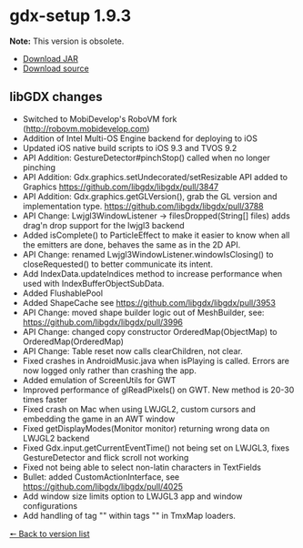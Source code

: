 # gdx-setup 1.9.3

**Note:** This version is obsolete.

* [Download JAR](https://github.com/JavaCakeGames/gdx-setup-archive/raw/main/gdx-setup_1.9.3.jar)
* [Download source](https://github.com/JavaCakeGames/gdx-setup-archive/raw/main/sources/gdx-setup_1.9.3.zip)

## libGDX changes

- Switched to MobiDevelop's RoboVM fork (<http://robovm.mobidevelop.com>)
- Addition of Intel Multi-OS Engine backend for deploying to iOS
- Updated iOS native build scripts to iOS 9.3 and TVOS 9.2
- API Addition: GestureDetector#pinchStop() called when no longer pinching
- API Addition: Gdx.graphics.setUndecorated/setResizable API added to Graphics <https://github.com/libgdx/libgdx/pull/3847>
- API Addition: Gdx.graphics.getGLVersion(), grab the GL version and implementation type. <https://github.com/libgdx/libgdx/pull/3788>
- API Change: Lwjgl3WindowListener -> filesDropped(String[] files) adds drag'n drop support for the lwjgl3 backend
- Added isComplete() to ParticleEffect to make it easier to know when all the emitters are done, behaves the same as in the 2D API.
- API Change: renamed Lwjgl3WindowListener.windowIsClosing() to closeRequested() to better communicate its intent.
- Add IndexData.updateIndices method to increase performance when used with IndexBufferObjectSubData. 
- Added FlushablePool
- Added ShapeCache see <https://github.com/libgdx/libgdx/pull/3953>
- API Change: moved shape builder logic out of MeshBuilder, see: <https://github.com/libgdx/libgdx/pull/3996>
- API Change: changed copy constructor OrderedMap(ObjectMap) to OrderedMap(OrderedMap)
- API Change: Table reset now calls clearChildren, not clear.
- Fixed crashes in AndroidMusic.java when isPlaying is called. Errors are now logged only rather than crashing the app.
- Added emulation of ScreenUtils for GWT
- Improved performance of glReadPixels() on GWT. New method is 20-30 times faster
- Fixed crash on Mac when using LWJGL2, custom cursors and embedding the game in an AWT window
- Fixed getDisplayModes(Monitor monitor) returning wrong data on LWJGL2 backend
- Fixed Gdx.input.getCurrentEventTime() not being set on LWJGL3, fixes GestureDetector and flick scroll not working
- Fixed not being able to select non-latin characters in TextFields
- Bullet: added CustomActionInterface, see <https://github.com/libgdx/libgdx/pull/4025>
- Add window size limits option to LWJGL3 app and window configurations
- Add handling of tag "<objectgroup>" within tags "<tile>" in TmxMap loaders.

[🠔 Back to version list](https://javacakegames.github.io/gdx-setup-archive/)
